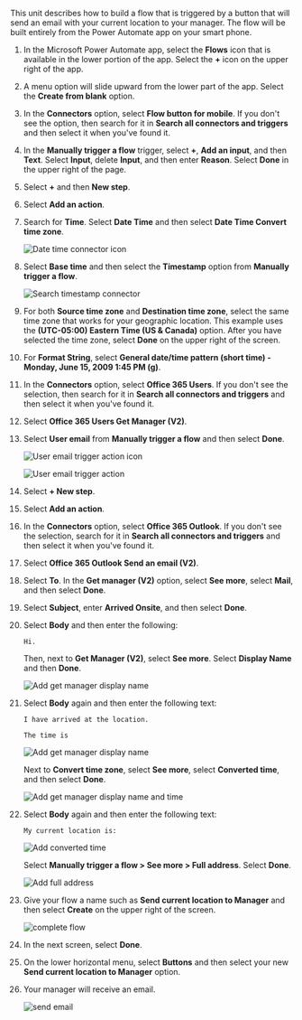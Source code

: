 This unit describes how to build a flow that is triggered by a button that
will send an email with your current location to your manager. The flow will be built
entirely from the Power Automate app on your smart phone.

1.  In the Microsoft Power Automate app, select the **Flows** icon that 
    is available in the lower portion of the app. Select the **+** icon
    on the upper right of the app.

1.  A menu option will slide upward from the lower part of the app. Select the
    **Create from blank** option.

1.  In the **Connectors** option, select **Flow button for mobile**. If you don't 
    see the option, then search for it in **Search all connectors and triggers** and then 
    select it when you've found it.

1.  In the **Manually trigger a flow** trigger, select **+**, 
    **Add an input**, and then **Text**. Select **Input**, 
    delete **Input**, and then enter **Reason**. Select **Done** in the upper right of the page. 
    
1.  Select **+** and then **New step**.

1.  Select **Add an action**.

1.  Search for **Time**. Select **Date Time** and then select **Date Time Convert time zone**.

	![Date time connector icon](../media/date-time-connector-icon.png)

1.  Select **Base time** and then select the **Timestamp** option from **Manually trigger a flow**.
   
	![Search timestamp connector](../media/search-timestamp-connector.png)

1. For both **Source time zone** and **Destination time zone**, select the same time zone that works for your geographic location. This example uses the **(UTC-05:00) Eastern Time (US & Canada)** option. After you have selected the time zone, select **Done** on the upper right of the screen.

1. For **Format String**, select **General date/time pattern (short time) - Monday, June 15, 2009 1:45 PM (g)**.

1. In the **Connectors** option, select **Office 365 Users**. If you
    don't see the selection, then search for it in **Search all connectors and
    triggers** and then select it when you've found it.

1. Select **Office 365 Users Get Manager (V2)**.

1. Select **User email** from **Manually trigger a flow** and then select **Done**.

	![User email trigger action icon](../media/user-email-trigger-action.png)

    ![User email trigger action](../media/user-email-trigger-action2.png)

1. Select **+ New step**.

1. Select **Add an action**.

1. In the **Connectors** option, select **Office 365 Outlook**. If you
    don't see the selection, search for it in **Search all connectors and
    triggers** and then select it when you've found it.

1. Select **Office 365 Outlook Send an email (V2)**.

1. Select **To**. In the **Get manager (V2)** option, select **See
    more**, select **Mail**, and then select **Done**.

1. Select **Subject**, enter **Arrived Onsite**, and then select **Done**.

1. Select **Body** and then enter the following:

    ```Hi.```

    Then, next to **Get Manager (V2)**, select **See more**. Select **Display Name** and then **Done**.

    ![Add get manager display name](../media/add-get-manager-display-name.png)

1. Select **Body** again and then enter the following text: 

	```
	I have arrived at the location.
	
	The time is
	```

	![Add get manager display name](../media/add-get-manager-display-name-2.png)

    Next to **Convert time zone**, select **See more**, select
    **Converted time**, and then select **Done**. 

    ![Add get manager display name and time](../media/add-get-manager-display-name-time.png)

1. Select **Body** again and then enter the following text:

    ```My current location is:```

	![Add converted time](../media/add-converted-time.png)

    Select **Manually trigger a flow > See more > Full address**. Select **Done**.

    ![Add full address](../media/add-full-address.png)

1. Give your flow a name such as **Send current location to Manager**
    and then select **Create** on the upper right of the screen.

    ![complete flow](../media/complete-flow2.png)

1. In the next screen, select **Done**.

1. On the lower horizontal menu, select **Buttons** and then select your new **Send current location to Manager** option.

1. Your manager will receive an email.

    ![send email](../media/send-email.png)
